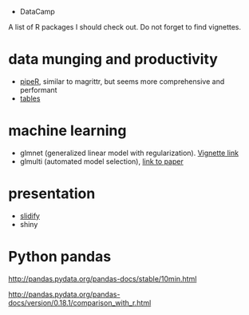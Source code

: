  - DataCamp

A list of R packages I should check out. Do not forget to find vignettes.

# data munging and productivity

 - [pipeR](https://renkun.me/pipeR/), similar to magrittr, but seems more comprehensive and performant
 - [tables](https://cran.r-project.org/web/packages/tables/vignettes/tables.pdf)

# machine learning 

 - glmnet (generalized linear model with regularization). [Vignette link](https://web.stanford.edu/~hastie/Papers/Glmnet_Vignette.pdf)
 - glmulti (automated model selection), [link to paper](https://www.jstatsoft.org/article/view/v034i12/v34i12.pdf)

# presentation

 - [slidify](http://slidify.org/)
 - shiny

# Python pandas
http://pandas.pydata.org/pandas-docs/stable/10min.html

http://pandas.pydata.org/pandas-docs/version/0.18.1/comparison_with_r.html


